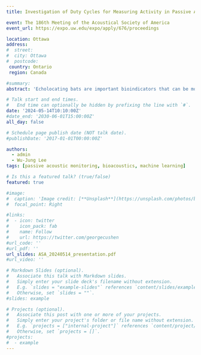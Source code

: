 ```yaml
---
title: Investigation of Duty Cycles for Measuring Activity in Passive Acoustic Bat Monitoring

event: The 186th Meeting of the Acoustical Society of America
event_url: https://expo.uw.edu/expo/apply/676/proceedings

location: Ottawa
address:
#  street: 
#  city: Ottawa
#  postcode: 
 country: Ontario
 region: Canada

#summary: 
abstract: 'Echolocating bats are important bioindicators that can be monitored effectively using passive acoustic monitoring (PAM) techniques. In PAM, duty-cycle-based temporal subsampling is often used to collect data at ON/OFF intervals to circumvent the limitations of recorder battery and storage capacity to enable long-term monitoring. However, potential bias introduced by temporal subsampling has not been systematically investigated for bat monitoring. Here, we use continuous audio recordings from the Union Bay Natural Area in Seattle in Summer 2022 to simulate the effects of temporal subsampling using different duty cycle parameters. We detected bat calls automatically using a deep learning model [Aodha et al. 2022, BioRxiv] and calculated three metrics as proxy for bat activity: number of calls, Activity Index (AI), and Bout Time Percentage (BTP). We found that although the number of calls and AI are more readily computable using the detected calls, BTP is likely a more accurate measure that relies less on the performance of automated call detection methods. In addition, reduced sampling for only a portion of the night (e.g., 4 hrs) was generally inadequate for capturing bat activity. Our results suggest that considering species-specific acoustic characteristics is crucial for reducing sampling bias for PAM of bats.'

# Talk start and end times.
#   End time can optionally be hidden by prefixing the line with `#`.
date: '2024-05-14T10:10:00Z'
#date_end: '2030-06-01T15:00:00Z'
all_day: false

# Schedule page publish date (NOT talk date).
#publishDate: '2017-01-01T00:00:00Z'

authors: 
  - admin
  - Wu-Jung Lee
tags: [passive acoustic monitoring, bioacoustics, machine learning]

# Is this a featured talk? (true/false)
featured: true

#image:
#  caption: 'Image credit: [**Unsplash**](https://unsplash.com/photos/bzdhc5b3Bxs)'
#  focal_point: Right

#links:
#  - icon: twitter
#    icon_pack: fab
#    name: Follow
#    url: https://twitter.com/georgecushen
#url_code: ''
#url_pdf: ''
url_slides: ASA_20240514_presentation.pdf
#url_video: ''

# Markdown Slides (optional).
#   Associate this talk with Markdown slides.
#   Simply enter your slide deck's filename without extension.
#   E.g. `slides = "example-slides"` references `content/slides/example-slides.md`.
#   Otherwise, set `slides = ""`.
#slides: example

# Projects (optional).
#   Associate this post with one or more of your projects.
#   Simply enter your project's folder or file name without extension.
#   E.g. `projects = ["internal-project"]` references `content/project/deep-learning/index.md`.
#   Otherwise, set `projects = []`.
#projects:
#  - example
---
```

